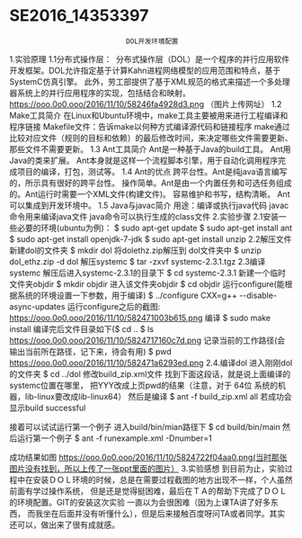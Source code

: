 # SE2016_14353397
                                 DOL开发环境配置
1.实验原理
 1.1分布式操作层： 
  分布式操作层（DOL）是一个程序的并行应用软件开发框架。DOL允许指定基于计算Kahn进程网络模型的应用范围和特点，基于SystemC仿真引擎。
此外，劳工部提供了基于XML规范的格式来描述一个多处理器系统上的并行应用程序的实现，包括结合和映射。
     https://ooo.0o0.ooo/2016/11/10/58246fa4928d3.png （图片上传网址）
 1.2 Make工具简介
  在Linux和Ubuntu环境中，make工具主要被用来进行工程编译和程序链接
  Makefile文件：告诉make以何种方式编译源代码和链接程序
  make通过比较对应文件（规则的目标和依赖）的最后修改时间，来决定哪些文件需要更新、那些文件不需要更新。
 1.3 Ant工具简介
  Ant是一种基于Java的build工具。
  Ant用Java的类来扩展。
  Ant本身就是这样一个流程脚本引擎，用于自动化调用程序完成项目的编译，打包，测试等。
 1.4 Ant的优点
  跨平台性。Ant是纯java语言编写的，所示具有很好的跨平台性。
  操作简单。Ant是由一个内置任务和可选任务组成的。Ant运行时需要一个XML文件(构建文件)。
  容易维护和书写，结构清晰。
  Ant可以集成到开发环境中。
 1.5 Java与javac简介
  用途：编译或执行java代码
  javac命令用来编译java文件
  java命令可以执行生成的class文件
2.实验步骤
 2.1安装一些必要的环境(ubuntu为例)：
  $	sudo apt-get update
  $	sudo apt-get install ant
  $ 	sudo apt-get install openjdk-7-jdk
  $	sudo apt-get install unzip
 2.2解压文件
  新建dol的文件夹 
  $	mkdir dol
  将dolethz.zip解压到 dol文件夹中
  $	unzip dol_ethz.zip -d dol
  解压systemc
  $	tar -zxvf systemc-2.3.1.tgz
 2.3编译systemc
  解压后进入systemc-2.3.1的目录下
  $	cd systemc-2.3.1
  新建一个临时文件夹objdir
  $	mkdir objdir
  进入该文件夹objdir
  $	cd objdir
  运行configure(能根据系统的环境设置一下参数，用于编译)
  $	../configure CXX=g++ --disable-async-updates
  运行configure之后的截图:
  https://ooo.0o0.ooo/2016/11/10/582471003b615.png
  编译
  $	sudo make install
  编译完后文件目录如下($ cd ..        $ ls
  https://ooo.0o0.ooo/2016/11/10/5824717160c7d.png
  记录当前的工作路径(会输出当前所在路径，记下来，待会有用)
  $	pwd
  https://ooo.0o0.ooo/2016/11/10/582471a6293ed.png
 2.4.编译dol
  进入刚刚dol的文件夹
  $	cd ../dol
  修改build_zip.xml文件
  找到下面这段话，就是说上面编译的systemc位置在哪里，
  <property name="systemc.inc" value="YYY/include"/>
  <property name="systemc.lib" value="YYY/lib-linux/libsystemc.a"/>
  把YYY改成上页pwd的结果（注意，对于  64位 系统的机器，lib-linux要改成lib-linux64）
  然后是编译
  $	ant -f build_zip.xml all
  若成功会显示build successful

  接着可以试试运行第一个例子
  进入build/bin/mian路径下
  $	cd build/bin/main
  然后运行第一个例子
  $	ant -f runexample.xml -Dnumber=1

  成功结果如图
  https://ooo.0o0.ooo/2016/11/10/5824722f04aa0.png(当时那张图片没有找到，所以上传了一张ppt里面的图片）
3.实验感想
  到目前为止，实验过程中在安装ＤＯＬ环境的时候，总是在需要过程截图的地方出现不一样，个人虽然前面有学过操作系统，
  但是还是觉得挺困难，最后在ＴＡ的帮助下完成了ＤＯＬ的环境配置。GIT的安装这次实验 一直以为会很困难（因为上课TA讲了好多东西，
  而我坐在后面并没有听懂什么），但是后来接触百度呀问TA或者同学。其实还可以，做出来了很有成就感。







